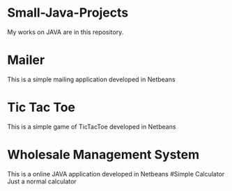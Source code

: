 # Small-Java-Projects
My works on JAVA are in this repository.
# Mailer
This is a simple mailing application developed in Netbeans
# Tic Tac Toe
This is a simple game of TicTacToe developed in Netbeans
# Wholesale Management System
This is a online JAVA application developed in Netbeans
#Simple Calculator
Just a normal calculator
